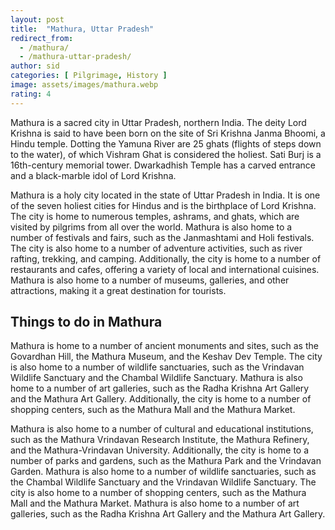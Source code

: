 ```yaml
---
layout: post
title:  "Mathura, Uttar Pradesh"
redirect_from:
  - /mathura/
  - /mathura-uttar-pradesh/
author: sid
categories: [ Pilgrimage, History ]
image: assets/images/mathura.webp
rating: 4
---
```

Mathura is a sacred city in Uttar Pradesh, northern India. The deity Lord Krishna is said to have been born on the site of Sri Krishna Janma Bhoomi, a Hindu temple. Dotting the Yamuna River are 25 ghats (flights of steps down to the water), of which Vishram Ghat is considered the holiest. Sati Burj is a 16th-century memorial tower. Dwarkadhish Temple has a carved entrance and a black-marble idol of Lord Krishna.

Mathura is a holy city located in the state of Uttar Pradesh in India. It is one of the seven holiest cities for Hindus and is the birthplace of Lord Krishna. The city is home to numerous temples, ashrams, and ghats, which are visited by pilgrims from all over the world. Mathura is also home to a number of festivals and fairs, such as the Janmashtami and Holi festivals. The city is also home to a number of adventure activities, such as river rafting, trekking, and camping. Additionally, the city is home to a number of restaurants and cafes, offering a variety of local and international cuisines. Mathura is also home to a number of museums, galleries, and other attractions, making it a great destination for tourists.

<h2>Things to do in Mathura</h2>

Mathura is home to a number of ancient monuments and sites, such as the Govardhan Hill, the Mathura Museum, and the Keshav Dev Temple. The city is also home to a number of wildlife sanctuaries, such as the Vrindavan Wildlife Sanctuary and the Chambal Wildlife Sanctuary. Mathura is also home to a number of art galleries, such as the Radha Krishna Art Gallery and the Mathura Art Gallery. Additionally, the city is home to a number of shopping centers, such as the Mathura Mall and the Mathura Market.

Mathura is also home to a number of cultural and educational institutions, such as the Mathura Vrindavan Research Institute, the Mathura Refinery, and the Mathura-Vrindavan University. Additionally, the city is home to a number of parks and gardens, such as the Mathura Park and the Vrindavan Garden. Mathura is also home to a number of wildlife sanctuaries, such as the Chambal Wildlife Sanctuary and the Vrindavan Wildlife Sanctuary. The city is also home to a number of shopping centers, such as the Mathura Mall and the Mathura Market. Mathura is also home to a number of art galleries, such as the Radha Krishna Art Gallery and the Mathura Art Gallery.


<div class="pa-carousel-widget" style="width:100%; height:480px; display:none;"
  data-link="https://traveltriangle.com/blog/things-to-do-in-mathura/"
  data-title="Mathura, Uttar Pradesh"
  data-description="Pilgrimage, History"
  data-delay="3">
  <object data="https://lh3.googleusercontent.com/VVot2PoRoMeq6LhufW5mLQiJb9nL2Gk7Sxn_Mutb3j5VPa-EWBK8a8oWab6ft6beq7XBcBVjPSTHtTc6XV7CH-dcwLLPnn9ZdXzkouwJ1ZlgfPer3IqO6Opudff4JClrZqmTM-3d4NQ=w960-rw-h720"></object>
  <object data="https://lh3.googleusercontent.com/x2-5Vm9qMToQQwgLSXXAUBLa6a4MmNod67rSE8ymXf33Bjei1HKakeGKM3G8YMw5vszIFxa6vhoU5WHB8Pg_ZW--5OmDXqwN4VWkdKrdSbplFL_c0z7c7dlakDkFlBLiwd1FJ5YIgHo=w960-rw-h720"></object>
  <object data="https://lh3.googleusercontent.com/54pV8kBXHnhR-cgsZ6duc5d3pLRMTF1UDLtZcWkqnDohws0z-vSOcHs0fsi9brqUiSh-5idykLcksy4RG0GOKzfCFQZ5Ni9QcLrEaLe_EPvrO61I04j-n7BPDM-UiGjeK-Dw2LD9L10=w960-rw-h720"></object>
  <object data="https://lh3.googleusercontent.com/Q63JwWkHzr_ZG8h1XLEn7S60OAGSRx9suADCkq0V6UGjXjc7owUHZuBn68tTe7BsJOi79s_K1nLoZoJYG6k6a0YUp56Ybf90iwPvYvM6WbHI-Uby0hua6uPMZSNvMGVsOHo8qpp--VE=w960-rw-h720"></object>
  <object data="https://lh3.googleusercontent.com/is_fuILe_p_vG5onS5sD6k0Oub1Sz3SJfR-e5U0jOUIAvkjt7uw0V_DzkvYqzX-WkZl5COllpWGiiHRFsr0-p8AzOXe-oWT_cgBJ5GKZTSRdBv1eymHe9HFp4L76yUBhoBU7qR5cRXk=w960-rw-h720"></object>
  <object data="https://lh3.googleusercontent.com/EOg3Ptd-WfbgHnwj0Pa16C7Nu68FuVPN33rhk7DpEWxty8z6TiqEIms8DqfOBZrFSEDE492V41FwRpX8ZGATeCeI5IO2iDhk3xQ6pMWDQ-B7h0JccDFkUFtunHp78yjvkKY9tDQhLmk=w960-rw-h720"></object>
  <object data="https://lh3.googleusercontent.com/6h7O_D77Y1ZGv7W-mWN5eRQN03pUjDgSZkhthyZLenjOVkqV8CXQhzJNRS7IkDoeAEj5ZbzCF-TXxYOcNbUmL6x4fjBI-KPThpIhTseGkz5K9v9S1ZF_G__U_8CitfGZgsNMIos4DBM=w960-rw-h720"></object>
  <object data="https://lh3.googleusercontent.com/LWdrJHwRJTt-gbjDD_gtH4w3qRnYNYlsI_Xe3j42txXOThAtJoVPrwTi_ttzv0FPk7UwJ6R0rhx7VwTqHs3eCwBpHBY3iPNrFRsb0n8vR1Sh7v3WIwyefhxBKW2s-Vi7Ut1DcbuBGjw=w960-rw-h720"></object>
  <object data="https://lh3.googleusercontent.com/sxcQeqNQnOt_ZiAb0ToyUPyp__k8n4zXOQ_uUFRNKZqOX3QFXKoGfSvjDjhbC1p-rXvGpeVn86BpDqtf6IArAJbyYFoRBrTIi3LTWCl0j0miOAKS9Qvd-JX2WBe92Fk0118rbPwxIho=w960-rw-h720"></object>
  <object data="https://lh3.googleusercontent.com/lza5JqSqNI4VimEffu6SVCJ23jEKqTqd0RAIgxLr0PjsV8suqJzbP0d-OuiUmgnNWdQnN-1I2AqXbzq-J-qkp3G-El0g3zVH-uaB98S8kQsAv6uhWhJmxg-MDvOmI-yM4DQDt5ZFVFw=w960-rw-h720"></object>
</div>